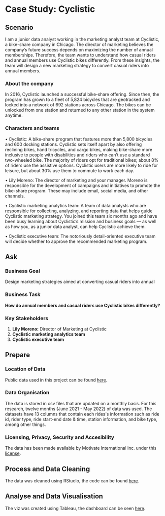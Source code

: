 # Case Study: Cyclistic
## Scenario
I am a junior data analyst working in the marketing analyst team at Cyclistic, a bike-share company in Chicago. The director of marketing believes the company’s future success depends on maximizing the number of annual memberships. Therefore, the team wants to understand how casual riders and annual members use Cyclistic bikes differently. From these insights, the team will design a new marketing strategy to convert casual riders into annual members. 
### About the company
In 2016, Cyclistic launched a successful bike-share offering. Since then, the program has grown to a fleet of 5,824 bicycles that are geotracked and locked into a network of 692 stations across Chicago. The bikes can be unlocked from one station and returned to any other station in the system anytime.
### Characters and teams
• Cyclistic: A bike-share program that features more than 5,800 bicycles and 600 docking stations. Cyclistic sets itself apart by also offering reclining bikes, hand tricycles, and cargo bikes, making bike-share more inclusive to people with disabilities and riders who can’t use a standard two-wheeled bike. The majority of riders opt for traditional bikes; about 8% of riders use the assistive options. Cyclistic users are more likely to ride for leisure, but about 30% use them to commute to work each day.

• Lily Moreno: The director of marketing and your manager. Moreno is responsible for the development of campaigns and initiatives to promote the bike-share program. These may include email, social media, and other channels.

• Cyclistic marketing analytics team: A team of data analysts who are responsible for collecting, analyzing, and reporting data that helps guide Cyclistic marketing strategy. You joined this team six months ago and have been busy learning about Cyclistic’s mission and business goals — as well as how you, as a junior data analyst, can help Cyclistic achieve them.

• Cyclistic executive team: The notoriously detail-oriented executive team will decide whether to approve the recommended marketing program.
## Ask
### Business Goal
Design marketing strategies aimed at converting casual riders into annual
### Business Task
**How do annual members and casual riders use Cyclistic bikes differently?**
### Key Stakeholders
1. **Lily Moreno:** Director of Marketing at Cyclistic
2. **Cyclistic marketing analytics team**
3. **Cyclistic executive team**
## Prepare
### Location of Data
Public data used in this project can be found [here](https://divvy-tripdata.s3.amazonaws.com/index.html).
### Data Organisation
The data is stored in csv files that are updated on a monthly basis. For this research, twelve months (June 2021 - May 2022) of data was used. The datasets have 13 columns that contain each rides's information such as ride id, rider type, ride start-end date & time, station information, and bike type, among other things.
### Licensing, Privacy, Security and Accesibility
The data has been made available by Motivate International Inc. under this [license](https://ride.divvybikes.com/data-license-agreement).
## Process and Data Cleaning
The data was cleaned using RStudio, the code can be found [here](https://github.com/joan-cyc/Google-Data-Analytics-Certificate-Case-Study/blob/main/Case%20Study%20R%20Code.Rmd).
## Analyse and Data Visualisation
The viz was created using Tableau, the dashboard can be seen [here](https://public.tableau.com/app/profile/joanc123/viz/GoogleDataAnalyticsCapstoneProjectCyclisticBikeShare/Dashboard1).
